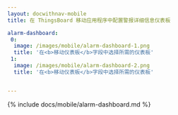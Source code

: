```yaml
---
layout: docwithnav-mobile
title: 在 ThingsBoard 移动应用程序中配置警报详细信息仪表板

alarm-dashboard:
 0:
  image: /images/mobile/alarm-dashboard-1.png
  title: '在<b>移动仪表板</b>字段中选择所需的仪表板'
 1:
  image: /images/mobile/alarm-dashboard-2.png
  title: '在<b>移动仪表板</b>字段中选择所需的仪表板'


---
```


{% include docs/mobile/alarm-dashboard.md %}